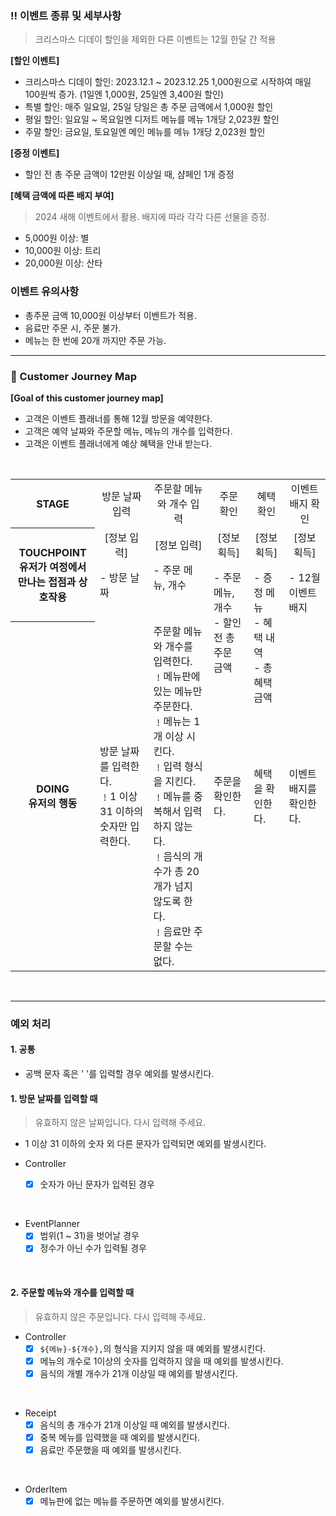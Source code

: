 ### ‼️ 이벤트 종류 및 세부사항

> 크리스마스 디데이 할인을 제외한 다른 이벤트는 12월 한달 간 적용

**[할인 이벤트]**

- 크리스마스 디데이 할인: 2023.12.1 ~ 2023.12.25 1,000원으로 시작하여 매일 100원씩 증가. (1일엔 1,000원, 25일엔 3,400원 할인)
- 특별 할인: 매주 일요일, 25일 당일은 총 주문 금액에서 1,000원 할인
- 평일 할인: 일요일 ~ 목요일엔 디저트 메뉴를 메뉴 1개당 2,023원 할인
- 주말 할인: 금요일, 토요일엔 메인 메뉴를 메뉴 1개당 2,023원 할인

**[증정 이벤트]**

- 할인 전 총 주문 금액이 12만원 이상일 때, 샴페인 1개 증정

**[혜택 금액에 따른 배지 부여]**

> 2024 새해 이벤트에서 활용. 배지에 따라 각각 다른 선물을 증정.

- 5,000원 이상: 별
- 10,000원 이상: 트리
- 20,000원 이상: 산타

### 이벤트 유의사항

- 총주문 금액 10,000원 이상부터 이벤트가 적용.
- 음료만 주문 시, 주문 불가.
- 메뉴는 한 번에 20개 까지만 주문 가능.

---

### 🌟 Customer Journey Map

**[Goal of this customer journey map]**

- 고객은 이벤트 플래너를 통해 12월 방문을 예약한다.
- 고객은 예약 날짜와 주문할 메뉴, 메뉴의 개수를 입력한다.
- 고객은 이벤트 플래너에게 예상 혜택을 안내 받는다.

<br/>

<table>
  <tr>
    <th style="max-width: 10rem;">STAGE</th>
    <td style="text-align: center;">방문 날짜 입력</td>
    <td style="text-align: center;">주문할 메뉴와 개수 입력</td>
    <td style="text-align: center;">주문 확인</td>
    <td style="text-align: center;">혜택 확인</td>
    <td style="text-align: center;">이벤트 배지 확인</td>
  </tr>
  <tr>
    <th style="max-width: 10rem;">TOUCHPOINT<br/><span>유저가 여정에서 만나는 접점과 상호작용</span></th>
    <td>
      <p style="text-align: center; margin: 0; padding: 0;">[정보 입력]</p>
      <div style="height: 4rem; margin: 1rem 0;">- 방문 날짜</div>
    </td>
    <td>
      <p style="text-align: center; margin: 0; padding: 0;">[정보 입력]</p>
      <div style="height: 4rem; margin: 1rem 0;">- 주문 메뉴, 개수</div>
    </td>
    <td>
      <p style="text-align: center; margin: 0; padding: 0;">[정보 획득]</p>
      <div style="height: 4rem; margin: 1rem 0;">- 주문 메뉴, 개수<br/>- 할인 전 총 주문 금액</div>
    </td>
    <td>
      <p style="text-align: center; margin: 0; padding: 0;">[정보 획득]</p>
      <div style="height: 4rem; margin: 1rem 0;">- 증정 메뉴<br/>- 혜택 내역<br/>- 총혜택 금액</div>
    </td> 
      <td>
      <p style="text-align: center; margin: 0; padding: 0;">[정보 획득]</p>
    <div style="height: 4rem; margin: 1rem 0;">- 12월 이벤트 배지</div>
    </td>
  </tr>
  <tr>
    <th style="max-width: 10rem;">DOING<br/><span>유저의 행동</span></th>
    <td>방문 날짜를 입력한다.
      <br/>﹗1 이상 31 이하의 숫자만 입력한다.
    </td>
    <td>주문할 메뉴와 개수를 입력한다.
      <br/>﹗메뉴판에 있는 메뉴만 주문한다.
      <br/>﹗메뉴는 1개 이상 시킨다.
      <br/>﹗입력 형식을 지킨다.
      <br/>﹗메뉴를 중복해서 입력하지 않는다.
      <br/>﹗음식의 개수가 총 20개가 넘지 않도록 한다.
      <br/>﹗음료만 주문할 수는 없다.
    </td>
    <td>주문을 확인한다.</td>
    <td>혜택을 확인한다.</td> 
    <td>이벤트 배지를 확인한다.</td>
  </tr>
</table>

<br/>

---

### 예외 처리

#### 1. 공통

- 공백 문자 혹은 ' '를 입력할 경우 예외를 발생시킨다.

#### 1. 방문 날짜를 입력할 때

> 유효하지 않은 날짜입니다. 다시 입력해 주세요.

- 1 이상 31 이하의 숫자 외 다른 문자가 입력되면 예외를 발생시킨다.

- Controller
  - [x] 숫자가 아닌 문자가 입력된 경우

<br/>

- EventPlanner
  - [x] 범위(1 ~ 31)을 벗어날 경우
  - [x] 정수가 아닌 수가 입력될 경우

<br/>

#### 2. 주문할 메뉴와 개수를 입력할 때

> 유효하지 않은 주문입니다. 다시 입력해 주세요.

- Controller
  - [x] `${메뉴}-${개수},`의 형식을 지키지 않을 때 예외를 발생시킨다.
  - [x] 메뉴의 개수로 1이상의 숫자를 입력하지 않을 때 예외를 발생시킨다.
  - [x] 음식의 개별 개수가 21개 이상일 때 예외를 발생시킨다.

<br/>

- Receipt
  - [x] 음식의 총 개수가 21개 이상일 때 예외를 발생시킨다.
  - [x] 중복 메뉴를 입력했을 때 예외를 발생시킨다.
  - [x] 음료만 주문했을 때 예외를 발생시킨다.

<br/>

- OrderItem
  - [x] 메뉴판에 없는 메뉴를 주문하면 예외를 발생시킨다.

